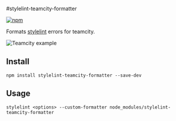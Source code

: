 #stylelint-teamcity-formatter

[![npm](https://img.shields.io/npm/v/stylelint-teamcity-formatter.svg?maxAge=300&style=flat)](https://www.npmjs.com/package/stylelint-teamcity-formatter)

Formats [stylelint](http://stylelint.io/) errors for teamcity.

![Teamcity example](https://cloud.githubusercontent.com/assets/2770182/19703724/4cba1286-9b1e-11e6-9940-9a0f68c4adbe.png)

## Install

```
npm install stylelint-teamcity-formatter --save-dev
```

## Usage

```
stylelint <options> --custom-formatter node_modules/stylelint-teamcity-formatter
```
